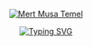 <!-- ### Mert Musa Temel -->

<p align="center">
  <a href="https://github.com/mtemel">
    <img src="https://user-images.githubusercontent.com/20955511/199138068-0a7b7b75-a024-4f00-803f-30a19c5d1b2d.png" alt="Mert Musa Temel" />
  </a>
</p>

<!-- https://github.com/DenverCoder1/readme-typing-svg -->
<p align="center">
 <a href="https://www.linkedin.com/in/mert-musa-temel-a86640121/">
   <img src="https://readme-typing-svg.demolab.com?font=montserrat&size=24&pause=1000&color=BBDFC5&center=true&width=550&lines=C%2FC%2B%2B+developer%2Flearner+at+Ecole+42;Former+automation+project+engineer;Electronics+and+Telecommunication+Engineer" alt="Typing SVG" />
  </a>
</p>
